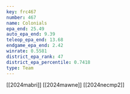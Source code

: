 ```yaml
---
key: frc467
number: 467
name: Colonials
epa_end: 25.49
auto_epa_end: 9.39
teleop_epa_end: 13.68
endgame_epa_end: 2.42
winrate: 0.5581
district_epa_rank: 47
district_epa_percentile: 0.7418
type: Team
---
```

[[2024mabri]]
[[2024mawne]]
[[2024necmp2]]
